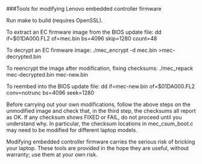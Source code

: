 ###Tools for modifying Lenovo embedded controller firmware

Run make to build (requires OpenSSL).

To extract an EC firmware image from the BIOS update file:
    dd if=\$01DA000.FL2 of=mec.bin bs=4096 skip=1280 count=48

To decrypt an EC firmware image:
    ./mec_encrypt -d mec.bin >mec-decrypted.bin

To reencrypt the image after modification, fixing checksums:
    ./mec_repack mec-decrypted.bin mec-new.bin

To reembed into the BIOS update file:
    dd if=mec-new.bin of=\$01DA000.FL2 conv=notrunc bs=4096 seek=1280

Before carrying out your own modifications, follow the above steps on
the unmodified image and check that, in the third step, the checksums
all report as OK.  If any checksum shows FIXED or FAIL, do not proceed
until you understand why.  In particular, the checksum locations in
mec_csum_boot.c may need to be modified for different laptop models.

Modifying embedded controller firmware carries the serious risk of
bricking your laptop.  These tools are provided in the hope they are
useful, without warranty; use them at your own risk.

